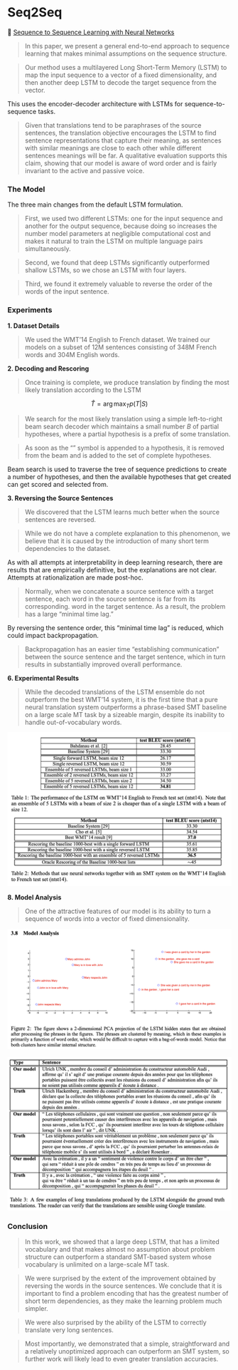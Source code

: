 # Seq2Seq

📜 [Sequence to Sequence Learning with Neural Networks](https://arxiv.org/pdf/1409.3215)

> In this paper, we present a general end-to-end approach to sequence learning that makes minimal assumptions on the sequence structure.

> Our method uses a multilayered Long Short-Term Memory (LSTM) to map the input sequence to a vector of a fixed dimensionality, and then another deep LSTM to decode the target sequence from the vector.

This uses the encoder-decoder architecture with LSTMs for sequence-to-sequence tasks.

> Given that translations tend to be paraphrases of the source sentences, the translation objective encourages the LSTM to find sentence representations that capture their meaning, as sentences with similar meanings are close to each other while different sentences meanings will be far. A qualitative evaluation supports this claim, showing that our model is aware of word order and is fairly invariant to the active and passive voice.

### The Model

The three main changes from the default LSTM formulation.

> First, we used two different LSTMs: one for the input sequence and another for the output sequence, because doing so increases the number model parameters at negligible computational cost and makes it natural to train the LSTM on multiple language pairs simultaneously.

> Second, we found that deep LSTMs significantly outperformed shallow LSTMs, so we chose an LSTM with four layers.

> Third, we found it extremely valuable to reverse the order of the words of the input sentence.

### Experiments

**1. Dataset Details**

> We used the WMT’14 English to French dataset. We trained our models on a subset of 12M sentences consisting of 348M French words and 304M English words.

**2. Decoding and Rescoring**

> Once training is complete, we produce translation by finding the most likely translation according to the LSTM

```math
\hat{T} = \arg \max_T p(T|S)
```

> We search for the most likely translation using a simple left-to-right beam search decoder which maintains a small number $B$ of partial hypotheses, where a partial hypothesis is a prefix of some translation.

> As soon as the “<EOS>” symbol is appended to a hypothesis, it is removed from the beam and is added to the set of complete hypotheses.

Beam search is used to traverse the tree of sequence predictions to create a number of hypotheses, and then the available hypotheses that get created can get scored and selected from.

**3. Reversing the Source Sentences**

> We discovered that the LSTM learns much better when the source sentences are reversed.

> While we do not have a complete explanation to this phenomenon, we believe that it is caused by the introduction of many short term dependencies to the dataset.

As with all attempts at interpretability in deep learning research, there are results that are empirically definitive, but the explanations are not clear. Attempts at rationalization are made post-hoc.

> Normally, when we concatenate a source sentence with a target sentence, each word in the source sentence is far from its corresponding. word in the target sentence. As a result, the problem has a large “minimal time lag.”

By reversing the sentence order, this “minimal time lag” is reduced, which could impact backpropagation.

> Backpropagation has an easier time “establishing communication” between the source sentence and the target sentence, which in turn results in substantially improved overall performance.

**6. Experimental Results**

> While the decoded translations of the LSTM ensemble do not outperform the best WMT’14 system, it is the first time that a pure neural translation system outperforms a phrase-based SMT baseline on a large scale MT task by a sizeable margin, despite its inability to handle out-of-vocabulary words.

![Screenshot 2024-05-15 at 5.25.40 PM.png](../../images/Screenshot_2024-05-15_at_5.25.40_PM.png)

**8. Model Analysis**

> One of the attractive features of our model is its ability to turn a sequence of words into a vector of fixed dimensionality.

![Screenshot 2024-05-15 at 5.21.38 PM.png](../../images/Screenshot_2024-05-15_at_5.21.38_PM.png)

![Screenshot 2024-05-15 at 5.22.18 PM.png](../../images/Screenshot_2024-05-15_at_5.22.18_PM.png)

### Conclusion

> In this work, we showed that a large deep LSTM, that has a limited vocabulary and that makes almost no assumption about problem structure can outperform a standard SMT-based system whose vocabulary is unlimited on a large-scale MT task.

> We were surprised by the extent of the improvement obtained by reversing the words in the source sentences. We conclude that it is important to find a problem encoding that has the greatest number of short term dependencies, as they make the learning problem much simpler.

> We were also surprised by the ability of the LSTM to correctly translate very long sentences.

> Most importantly, we demonstrated that a simple, straightforward and a relatively unoptimized approach can outperform an SMT system, so further work will likely lead to even greater translation accuracies.
